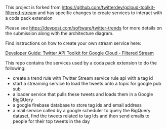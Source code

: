 

This project is forked from https://github.com/twitterdev/gcloud-toolkit-filtered-stream and has specific changes to create services to interact with a coda pack extension

Please see https://devpost.com/software/twitter-trends for more details on the submission along with the architecture diagram. 

Find instructions on how to create your own stream service here: 

[Developer Guide: Twitter API Toolkit for Google Cloud - Filtered Stream](https://developer.twitter.com/en/docs/tutorials/developer-guide--twitter-api-toolkit-for-google-cloud1)

This repo contains the services used by a coda pack extension to do the following: 

- create a trend rule with Twitter Stream service rule api with a tag id
- start a streaming service to load the tweets onto a topic for google pub sub 
- a loader service that pulls these tweets and loads them in a Google BigQUery
- a google firebase database to store tag ids and email address
- a mail service called by a google scheduler to query the BigQuery dataset, find the tweets related to tag Ids and then send emails to people for their top tweets in the day 

